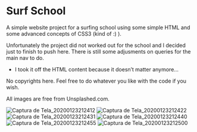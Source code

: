 ﻿# Surf School

A simple website project for a surfing school using some simple HTML and some advanced concepts of CSS3 (kind of :) ).

Unfortunately the project did not worked out for the school and I decided just to finish to push here. There is still some adjusments on queries for the main nav to do.

* I took it off the HTML content because it doesn’t matter anymore...

No copyrights here. Feel free to do whatever you like with the code if you wish.

All images are free from Unsplashed.com.

![Captura de Tela_20200123212412](https://user-images.githubusercontent.com/44758312/73036703-2ac08f80-3e2b-11ea-9ac2-979cbc908d8d.png)
![Captura de Tela_20200123212422](https://user-images.githubusercontent.com/44758312/73036734-4461d700-3e2b-11ea-9095-f006c256ae87.png)
![Captura de Tela_20200123212431](https://user-images.githubusercontent.com/44758312/73036742-49268b00-3e2b-11ea-9cba-3373ec93325f.png)
![Captura de Tela_20200123212440](https://user-images.githubusercontent.com/44758312/73036746-4cba1200-3e2b-11ea-9a17-1f919da3a88f.png)
![Captura de Tela_20200123212455](https://user-images.githubusercontent.com/44758312/73036749-4e83d580-3e2b-11ea-9c2e-2cd97a3d0c47.png)
![Captura de Tela_20200123212500](https://user-images.githubusercontent.com/44758312/73036751-52aff300-3e2b-11ea-83e2-0c5be40dee95.png)












